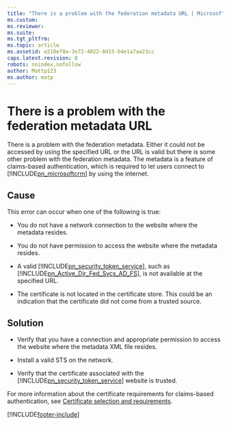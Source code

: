 ```yaml
---
title: "There is a problem with the federation metadata URL | Microsoft Docs"
ms.custom: 
ms.reviewer: 
ms.suite: 
ms.tgt_pltfrm: 
ms.topic: article
ms.assetid: e210ef8a-3e72-4022-8d15-b4e1a7aa23cc
caps.latest.revision: 8
robots: noindex,nofollow
author: Mattp123
ms.author: matp
---
```

# There is a problem with the federation metadata URL
There is a problem with the federation metadata. Either it could not be accessed by using the specified URL or the URL is valid but there is some other problem with the federation metadata. The metadata is a feature of claims-based authentication, which is required to let users connect to [!INCLUDE[pn_microsoftcrm](../includes/pn-microsoftcrm.md)] by using the internet.  
  
## Cause
  
 This error can occur when one of the following is true:  
  
-   You do not have a network connection to the website where the metadata resides.  
  
-   You do not have permission to access the website where the metadata resides.  
  
-   A valid [!INCLUDE[pn_security_token_service](../includes/pn-security-token-service.md)], such as [!INCLUDE[pn_Active_Dir_Fed_Svcs_AD_FS](../includes/pn-active-dir-fed-svcs-ad-fs.md)], is not available at the specified URL.  
  
-   The certificate is not located in the certificate store. This could be an indication that the certificate did not come from a trusted source.  
  
## Solution
  
-   Verify that you have a connection and appropriate permission to access the website where the metadata XML file resides.  
  
-   Install a valid STS on the network.  
  
-   Verify that the certificate associated with the [!INCLUDE[pn_security_token_service](../includes/pn-security-token-service.md)] website is trusted.  
  
For more information about the certificate requirements for claims-based authentication, see [Certificate selection and requirements](/previous-versions/dynamicscrm-2013/crm.6/gg188582(v=crm.6)).



[!INCLUDE[footer-include](../../../includes/footer-banner.md)]